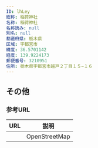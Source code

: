 ```yaml
---
ID: lhLey
総称: 稲荷神社
名称: 稲荷神社
名称読み: null
別名: null
都道府県: 栃木県
区域: 宇都宮市
緯度: 36.5701142
経度: 139.9224173
郵便番号: 3210951
住所: 栃木県宇都宮市越戸２丁目１５−１６
---
```


## その他

### 参考URL

| URL | 説明          |
| --- | ------------- |
|     | OpenStreetMap |
